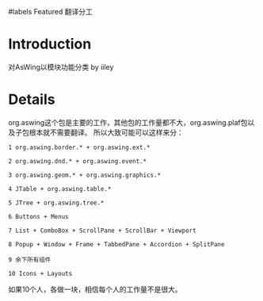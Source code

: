 ﻿#labels Featured
翻译分工

# Introduction #

对AsWing以模块功能分类 by iiley


# Details #
org.aswing这个包是主要的工作，其他包的工作量都不大，org.aswing.plaf包以及子包根本就不需要翻译。
所以大致可能可以这样来分：
```
1 org.aswing.border.* + org.aswing.ext.*

2 org.aswing.dnd.* + org.aswing.event.*

3 org.aswing.geom.* + org.aswing.graphics.*

4 JTable + org.aswing.table.*

5 JTree + org.aswing.tree.*

6 Buttons + Menus

7 List + ComboBox + ScrollPane + ScrollBar + Viewport

8 Popup + Window + Frame + TabbedPane + Accordion + SplitPane

9 余下所有组件

10 Icons + Layouts
```
如果10个人，各做一块，相信每个人的工作量不是很大。